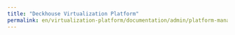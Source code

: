 ```yaml
---
title: "Deckhouse Virtualization Platform"
permalink: en/virtualization-platform/documentation/admin/platform-management/storage/csi_yadro.html
---
```

